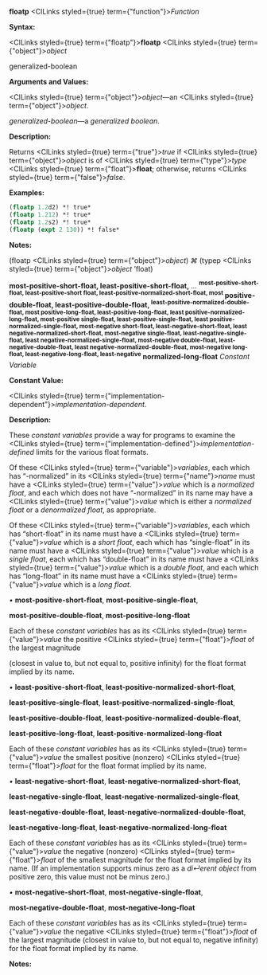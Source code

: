**floatp** <ClLinks styled={true} term={"function"}><i>Function</i></ClLinks> 



**Syntax:** 



<ClLinks styled={true} term={"floatp"}><b>floatp</b></ClLinks> <ClLinks styled={true} term={"object"}><i>object</i></ClLinks> 



generalized-boolean 



**Arguments and Values:** 



<ClLinks styled={true} term={"object"}><i>object</i></ClLinks>—an <ClLinks styled={true} term={"object"}><i>object</i></ClLinks>. 



*generalized-boolean*—a *generalized boolean*. 



**Description:** 



Returns <ClLinks styled={true} term={"true"}><i>true</i></ClLinks> if <ClLinks styled={true} term={"object"}><i>object</i></ClLinks> is of <ClLinks styled={true} term={"type"}><i>type</i></ClLinks> <ClLinks styled={true} term={"float"}><b>float</b></ClLinks>; otherwise, returns <ClLinks styled={true} term={"false"}><i>false</i></ClLinks>. 



**Examples:**
```lisp
(floatp 1.2d2) *! true* 
(floatp 1.212) *! true* 
(floatp 1.2s2) *! true* 
(floatp (expt 2 130)) *! false* 
```
**Notes:** 



(floatp <ClLinks styled={true} term={"object"}><i>object</i></ClLinks>) *⌘* (typep <ClLinks styled={true} term={"object"}><i>object</i></ClLinks> ’float) 







 



 



<b>most-positive-short-float, least-positive-short-float,</b> <i>...</i> <b><sup>most-positive-short-float, least-positive-short float, least-positive-normalized-short-float, most</sup> positive-double-float, least-positive-double-float, <sup>least-positive-normalized-double-float, most positive-long-float, least-positive-long-float, least positive-normalized-long-float, most-positive single-float, least-positive-single-float, least positive-normalized-single-float, most-negative short-float, least-negative-short-float, least negative-normalized-short-float, most-negative single-float, least-negative-single-float, least negative-normalized-single-float, most-negative double-float, least-negative-double-float, least negative-normalized-double-float, most-negative long-float, least-negative-long-float, least-negative</sup> normalized-long-float</b> <i>Constant Variable</i> 



**Constant Value:** 



<ClLinks styled={true} term={"implementation-dependent"}><i>implementation-dependent</i></ClLinks>. 



**Description:** 



These *constant variables* provide a way for programs to examine the <ClLinks styled={true} term={"implementation-defined"}><i>implementation-defined</i></ClLinks> limits for the various float formats. 



Of these <ClLinks styled={true} term={"variable"}><i>variables</i></ClLinks>, each which has “-normalized” in its <ClLinks styled={true} term={"name"}><i>name</i></ClLinks> must have a <ClLinks styled={true} term={"value"}><i>value</i></ClLinks> which is a *normalized float*, and each which does not have “-normalized” in its name may have a <ClLinks styled={true} term={"value"}><i>value</i></ClLinks> which is either a *normalized float* or a *denormalized float*, as appropriate. 



Of these <ClLinks styled={true} term={"variable"}><i>variables</i></ClLinks>, each which has “short-float” in its name must have a <ClLinks styled={true} term={"value"}><i>value</i></ClLinks> which is a *short float*, each which has “single-float” in its name must have a <ClLinks styled={true} term={"value"}><i>value</i></ClLinks> which is a *single float*, each which has “double-float” in its name must have a <ClLinks styled={true} term={"value"}><i>value</i></ClLinks> which is a *double float*, and each which has “long-float” in its name must have a <ClLinks styled={true} term={"value"}><i>value</i></ClLinks> which is a *long float*. 



*•* **most-positive-short-float**, **most-positive-single-float**, 



**most-positive-double-float**, **most-positive-long-float** 



Each of these *constant variables* has as its <ClLinks styled={true} term={"value"}><i>value</i></ClLinks> the positive <ClLinks styled={true} term={"float"}><i>float</i></ClLinks> of the largest magnitude 



 



 



(closest in value to, but not equal to, positive infinity) for the float format implied by its name. 



*•* **least-positive-short-float**, **least-positive-normalized-short-float**, 



**least-positive-single-float**, **least-positive-normalized-single-float**, 



**least-positive-double-float**, **least-positive-normalized-double-float**, 



**least-positive-long-float**, **least-positive-normalized-long-float** 



Each of these *constant variables* has as its <ClLinks styled={true} term={"value"}><i>value</i></ClLinks> the smallest positive (nonzero) <ClLinks styled={true} term={"float"}><i>float</i></ClLinks> for the float format implied by its name. 



*•* **least-negative-short-float**, **least-negative-normalized-short-float**, 



**least-negative-single-float**, **least-negative-normalized-single-float**, 



**least-negative-double-float**, **least-negative-normalized-double-float**, 



**least-negative-long-float**, **least-negative-normalized-long-float** 



Each of these *constant variables* has as its <ClLinks styled={true} term={"value"}><i>value</i></ClLinks> the negative (nonzero) <ClLinks styled={true} term={"float"}><i>float</i></ClLinks> of the smallest magnitude for the float format implied by its name. (If an implementation supports minus zero as a *di↵erent object* from positive zero, this value must not be minus zero.) 



*•* **most-negative-short-float**, **most-negative-single-float**, 



**most-negative-double-float**, **most-negative-long-float** 



Each of these *constant variables* has as its <ClLinks styled={true} term={"value"}><i>value</i></ClLinks> the negative <ClLinks styled={true} term={"float"}><i>float</i></ClLinks> of the largest magnitude (closest in value to, but not equal to, negative infinity) for the float format implied by its name. 



**Notes:** 



